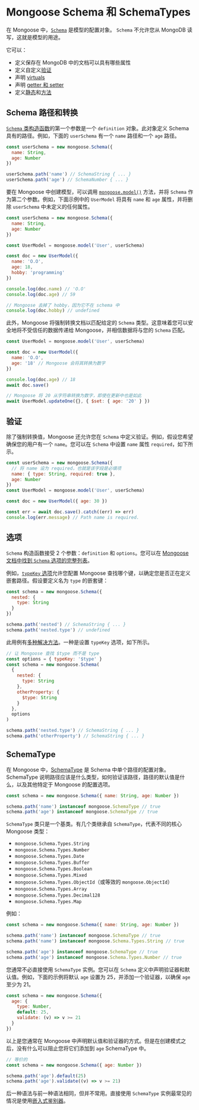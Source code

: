 # Mongoose Schema 和 SchemaTypes

在 Mongoose 中，[`Schema`](https://mongoosejs.com/docs/guide.html) 是模型的配置对象。 `Schema` 不允许您从 MongoDB 读写，这就是模型的用途。

它可以：

- 定义保存在 MongoDB 中的文档可以具有哪些属性
- 定义自定义[验证](https://mongoosejs.com/docs/validation.html)
- 声明 [virtuals](https://mongoosejs.com/docs/guide.html#virtuals)
- 声明 [getter 和 setter](https://mongoosejs.com/docs/tutorials/getters-setters.html)
- 定义[静态](https://mongoosejs.com/docs/guide.html#statics)和[方法](https://mongoosejs.com/docs/guide.html#methods)

## Schema 路径和转换

[`Schema` 类构造函数](https://mongoosejs.com/docs/api/schema.html#schema_Schema)的第一个参数是一个 `definition` 对象。此对象定义 Schema 具有的路径。例如，下面的 `userSchema` 有一个 `name` 路径和一个 `age` 路径。

```js
const userSchema = new mongoose.Schema({
  name: String,
  age: Number
})

userSchema.path('name') // SchemaString { ... }
userSchema.path('age') // SchemaNumber { ... }
```

要在 Mongoose 中创建模型，可以调用 [`mongoose.model()`](https://mongoosejs.com/docs/api/mongoose.html#mongoose_Mongoose-model) 方法，并将 `Schema` 作为第二个参数。例如，下面示例中的 `UserModel` 将具有 `name` 和 `age` 属性，并将删除 `userSchema` 中未定义的任何属性。

```js
const userSchema = new mongoose.Schema({
  name: String,
  age: Number
})

const UserModel = mongoose.model('User', userSchema)

const doc = new UserModel({
  name: 'O.O',
  age: 18,
  hobby: 'programming'
})

console.log(doc.name) // 'O.O'
console.log(doc.age) // 59

// Mongoose 去掉了 hobby，因为它不在 schema 中
console.log(doc.hobby) // undefined
```

此外，Mongoose 将强制转换文档以匹配给定的 `Schema` 类型。这意味着您可以安全地将不受信任的数据传递给 Mongoose，并相信数据将与您的 `Schema` 匹配。

```js
const UserModel = mongoose.model('User', userSchema)

const doc = new UserModel({
  name: 'O.O',
  age: '18' // Mongoose 会将其转换为数字
})

console.log(doc.age) // 18
await doc.save()

// Mongoose 将 20 从字符串转换为数字，即使在更新中也是如此
await UserModel.updateOne({}, { $set: { age: '20' } })
```

## 验证

除了强制转换值，Mongoose 还允许您在 `Schema` 中定义验证。例如，假设您希望确保您的用户有一个 `name`。您可以在 `Schema` 中设置 `name` 属性 `required`，如下所示。

```js
const userSchema = new mongoose.Schema({
  // 将 name 设为 required，也就是该字段是必填项
  name: { type: String, required: true },
  age: Number
})
const UserModel = mongoose.model('User', userSchema)

const doc = new UserModel({ age: 30 })

const err = await doc.save().catch((err) => err)
console.log(err.message) // Path name is required.
```

## 选项

`Schema` 构造函数接受 2 个参数：`definition` 和 `options`。您可以在 [Mongoose 文档中找到 `Schema` 选项的完整列表](https://mongoosejs.com/docs/guide.html#options)。

例如，[`typeKey` 选项](https://mongoosejs.com/docs/guide.html#typeKey)允许您配置 Mongoose 查找哪个键，以确定您是否正在定义嵌套路径。假设要定义名为 `type` 的嵌套键：

```js
const schema = new mongoose.Schema({
  nested: {
    type: String
  }
})

schema.path('nested') // SchemaString { ... }
schema.path('nested.type') // undefined
```

此用例有[多种解决方法](https://mongoosejs.com/docs/faq.html#type-key)。一种是设置 `typeKey` 选项，如下所示。

```js
// 让 Mongoose 查找 $type 而不是 type
const options = { typeKey: '$type' }
const schema = new mongoose.Schema(
  {
    nested: {
      type: String
    },
    otherProperty: {
      $type: String
    }
  },
  options
)

schema.path('nested.type') // SchemaString { ... }
schema.path('otherProperty') // SchemaString { ... }
```

## SchemaType

在 Mongoose 中，[SchemaType](https://mongoosejs.com/docs/schematypes.html) 是 Schema 中单个路径的配置对象。SchemaType 说明路径应该是什么类型，如何验证该路径，路径的默认值是什么，以及其他特定于 Mongoose 的配置选项。

```js
const schema = new mongoose.Schema({ name: String, age: Number })

schema.path('name') instanceof mongoose.SchemaType // true
schema.path('age') instanceof mongoose.SchemaType // true
```

`SchemaType` 类只是一个基类。有几个类继承自 `SchemaType`，代表不同的核心 Mongoose 类型：

- `mongoose.Schema.Types.String`
- `mongoose.Schema.Types.Number`
- `mongoose.Schema.Types.Date`
- `mongoose.Schema.Types.Buffer`
- `mongoose.Schema.Types.Boolean`
- `mongoose.Schema.Types.Mixed`
- `mongoose.Schema.Types.ObjectId`（或等效的 `mongoose.ObjectId`）
- `mongoose.Schema.Types.Array`
- `mongoose.Schema.Types.Decimal128`
- `mongoose.Schema.Types.Map`

例如：

```js
const schema = new mongoose.Schema({ name: String, age: Number })

schema.path('name') instanceof mongoose.SchemaType // true
schema.path('name') instanceof mongoose.Schema.Types.String // true

schema.path('age') instanceof mongoose.SchemaType // true
schema.path('age') instanceof mongoose.Schema.Types.Number // true
```

您通常不必直接使用 `SchemaType` 实例。您可以在 `Schema` 定义中声明验证器和默认值。例如，下面的示例将默认 `age` 设置为 25，并添加一个验证器，以确保 `age` 至少为 21。

```js
const schema = new mongoose.Schema({
  age: {
    type: Number,
    default: 25,
    validate: (v) => v >= 21
  }
})
```

以上是您通常在 Mongoose 中声明默认值和验证器的方式。但是在创建模式之后，没有什么可以阻止您将它们添加到 `age` SchemaType 中。

```js
// 等价的
const schema = new mongoose.Schema({ age: Number })

schema.path('age').default(25)
schema.path('age').validate((v) => v >= 21)
```

后一种语法与前一种语法相同，但并不常用。直接使用 `SchemaType` 实例最常见的情况是使用[嵌入式鉴别器](https://thecodebarbarian.com/mongoose-4.12-single-embedded-discriminators.html)。
